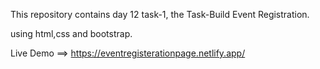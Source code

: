 This repository contains day 12 task-1, the Task-Build Event Registration. 

using html,css and bootstrap.

Live Demo ==> https://eventregisterationpage.netlify.app/
